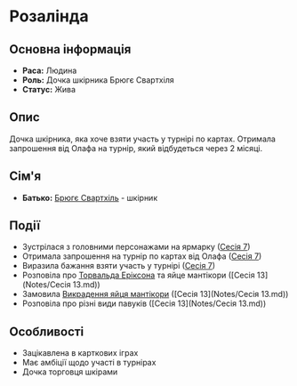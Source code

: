 # Розалінда

## Основна інформація
- **Раса:** Людина
- **Роль:** Дочка шкірника Брюгє Свартхіля
- **Статус:** Жива

## Опис
Дочка шкірника, яка хоче взяти участь у турнірі по картах. Отримала запрошення від Олафа на турнір, який відбудеться через 2 місяці.

## Сім'я
- **Батько:** [Брюгє Свартхіль](Брюгє_Свартхіль.md) - шкірник

## Події
- Зустрілася з головними персонажами на ярмарку ([Сесія 7](Notes/Сесія_7.md))
- Отримала запрошення на турнір по картах від Олафа ([Сесія 7](Notes/Сесія_7.md))
- Виразила бажання взяти участь у турнірі ([Сесія 7](Notes/Сесія_7.md))
- Розповіла про [Торвальда Еріксона](Торвальд_Еріксон.md) та яйце мантікори ([Сесія 13](Notes/Сесія 13.md))
- Замовила [Викрадення яйця мантікори](Викрадення_яйця_мантікори.md) ([Сесія 13](Notes/Сесія 13.md))
- Розповіла про різні види павуків ([Сесія 13](Notes/Сесія 13.md))

## Особливості
- Зацікавлена в карткових іграх
- Має амбіції щодо участі в турнірах
- Дочка торговця шкірами

